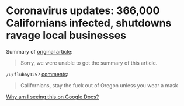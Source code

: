# Coronavirus updates: 366,000 Californians infected, shutdowns ravage local businesses

Summary of [original article](https://www.sacbee.com/news/coronavirus/article244296622.html):

> Sorry, we were unable to get the summary of this article.

`/u/fluboy1257` [comments](https://www.reddit.com/r/Coronavirus/comments/ht5sxg/coronavirus_updates_366000_californians_infected/):

> Californians, stay the fuck out of Oregon unless you wear a mask

[Why am I seeing this on Google Docs?](https://docs.google.com/document/d/1Dc6We63vOXIZsc0op-Bt4abqkYjXzOigalQqFxmvvbM/edit?usp=sharing)

